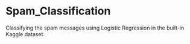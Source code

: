 # Spam_Classification
Classifying the spam messages using Logistic Regression in the built-in Kaggle dataset.
